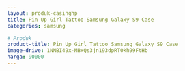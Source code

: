```yaml
---
layout: produk-casinghp
title: Pin Up Girl Tattoo Samsung Galaxy S9 Case
categories: samsung

# Produk
product-title: Pin Up Girl Tattoo Samsung Galaxy S9 Case
image-drive: 1NNBI49x-MBxQs3jn193dpRT0kh99FtHb
harga: 90000
---
```

